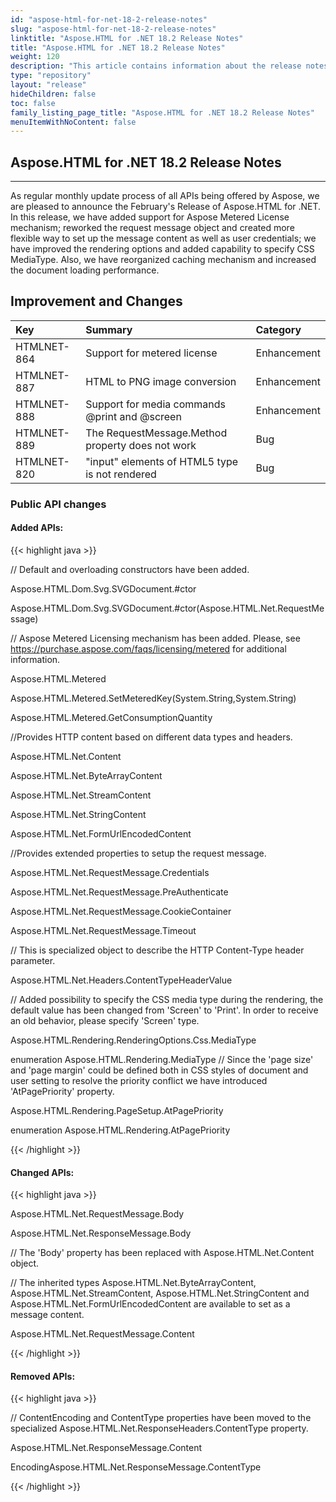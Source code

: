 ```yaml
---
id: "aspose-html-for-net-18-2-release-notes"
slug: "aspose-html-for-net-18-2-release-notes"
linktitle: "Aspose.HTML for .NET 18.2 Release Notes"
title: "Aspose.HTML for .NET 18.2 Release Notes"
weight: 120
description: "This article contains information about the release notes for Aspose.HTML for .NET 18.2."
type: "repository"
layout: "release"
hideChildren: false
toc: false
family_listing_page_title: "Aspose.HTML for .NET 18.2 Release Notes"
menuItemWithNoContent: false
---
```


## Aspose.HTML for .NET 18.2 Release Notes
-----
As regular monthly update process of all APIs being offered by Aspose, we are pleased to announce the February's Release of Aspose.HTML for .NET. In this release, we have added support for Aspose Metered License mechanism; reworked the request message object and created more flexible way to set up the message content as well as user credentials; we have improved the rendering options and added capability to specify CSS MediaType. Also, we have reorganized caching mechanism and increased the document loading performance.

## Improvement and Changes

|**Key**|**Summary**|**Category**|
| :- | :- | :- |
|HTMLNET-864|Support for metered license|Enhancement|
|HTMLNET-887|HTML to PNG image conversion|Enhancement|
|HTMLNET-888|Support for media commands @print and @screen|Enhancement|
|HTMLNET-889|The RequestMessage.Method property does not work|Bug|
|HTMLNET-820|"input" elements of HTML5 type is not rendered|Bug|
### Public API changes
#### Added APIs:
{{< highlight java >}}

 // Default and overloading constructors have been added.

Aspose.HTML.Dom.Svg.SVGDocument.#ctor

Aspose.HTML.Dom.Svg.SVGDocument.#ctor(Aspose.HTML.Net.RequestMessage)

// Aspose Metered Licensing mechanism has been added. Please, see https://purchase.aspose.com/faqs/licensing/metered for additional information.

Aspose.HTML.Metered

Aspose.HTML.Metered.SetMeteredKey(System.String,System.String)

Aspose.HTML.Metered.GetConsumptionQuantity

//Provides HTTP content based on different data types and headers.

Aspose.HTML.Net.Content

Aspose.HTML.Net.ByteArrayContent

Aspose.HTML.Net.StreamContent

Aspose.HTML.Net.StringContent

Aspose.HTML.Net.FormUrlEncodedContent

//Provides extended properties to setup the request message.

Aspose.HTML.Net.RequestMessage.Credentials

Aspose.HTML.Net.RequestMessage.PreAuthenticate

Aspose.HTML.Net.RequestMessage.CookieContainer

Aspose.HTML.Net.RequestMessage.Timeout

// This is specialized object to describe the HTTP Content-Type header parameter.

Aspose.HTML.Net.Headers.ContentTypeHeaderValue

// Added possibility to specify the CSS media type during the rendering, the default value has been changed from 'Screen' to 'Print'. In order to receive an old behavior, please specify 'Screen' type.

Aspose.HTML.Rendering.RenderingOptions.Css.MediaType

enumeration Aspose.HTML.Rendering.MediaType
// Since the 'page size' and 'page margin' could be defined both in CSS styles of document and user setting to resolve the priority conflict we have introduced 'AtPagePriority' property.

Aspose.HTML.Rendering.PageSetup.AtPagePriority

enumeration Aspose.HTML.Rendering.AtPagePriority

{{< /highlight >}}
#### Changed APIs:
{{< highlight java >}}

 Aspose.HTML.Net.RequestMessage.Body

Aspose.HTML.Net.ResponseMessage.Body

// The 'Body' property has been replaced with Aspose.HTML.Net.Content object.

// The inherited types Aspose.HTML.Net.ByteArrayContent, Aspose.HTML.Net.StreamContent, Aspose.HTML.Net.StringContent and Aspose.HTML.Net.FormUrlEncodedContent are available to set as a message content.

Aspose.HTML.Net.RequestMessage.Content

{{< /highlight >}}
#### Removed APIs:
{{< highlight java >}}

 // ContentEncoding and ContentType properties have been moved to the specialized Aspose.HTML.Net.ResponseHeaders.ContentType property.

Aspose.HTML.Net.ResponseMessage.Content

EncodingAspose.HTML.Net.ResponseMessage.ContentType

{{< /highlight >}}


